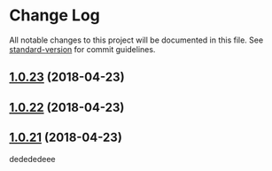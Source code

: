 # Change Log

All notable changes to this project will be documented in this file. See [standard-version](https://github.com/conventional-changelog/standard-version) for commit guidelines.

<a name="1.0.23"></a>
## [1.0.23](https://github.com/Yasti4/imageview-api/compare/v1.0.22...v1.0.23) (2018-04-23)



<a name="1.0.22"></a>
## [1.0.22](https://github.com/Yasti4/imageview-api/compare/v1.0.21...v1.0.22) (2018-04-23)



<a name="1.0.21"></a>
## [1.0.21](https://github.com/Yasti4/imageview-api/compare/v1.0.20...v1.0.21) (2018-04-23)

dedededeee